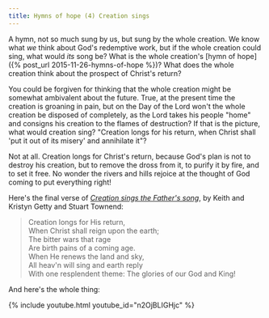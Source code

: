 ```yaml
---
title: Hymns of hope (4) Creation sings
---
```

A hymn, not so much sung by us, but sung by the whole creation. We know what <em>we</em> think about God's redemptive work, but if the whole creation could sing, what would <em>its</em> song be? What is the whole creation's [hymn of hope]({% post_url 2015-11-26-hymns-of-hope %})? What does the whole creation think about the prospect of Christ's return?

<p>You could be forgiven for thinking that the whole creation might be somewhat ambivalent about the future. True, at the present time the creation is groaning in pain, but on the Day of the Lord won't the whole creation be disposed of completely, as the Lord takes his people "home" and consigns his creation to the flames of destruction? If that is the picture, what would creation sing? "Creation longs for his return, when Christ shall 'put it out of its misery' and annihilate it"?</p>
<p>Not at all. Creation longs for Christ's return, because God's plan is not to destroy his creation, but to remove the dross from it, to purify it by fire, and to set it free. No wonder the rivers and hills rejoice at the thought of God coming to put everything right!</p>
<p>Here's the final verse of <em><a href="http://www.gettymusic.com/hymns.aspx?id=173">Creation sings the Father's song</a></em>, by Keith and Kristyn Getty and Stuart Townend:</p>
<blockquote><p>Creation longs for His return,<br />
When Christ shall reign upon the earth;<br />
The bitter wars that rage<br />
Are birth pains of a coming age.<br />
When He renews the land and sky,<br />
All heav'n will sing and earth reply<br />
With one resplendent theme: The glories of our God and King!</p></blockquote>
<p>And here's the whole thing:</p>
{% include youtube.html youtube_id="n2OjBLIGHjc" %}
